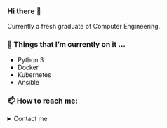 ### Hi there 👋

Currently a fresh graduate of Computer Engineering. 

### 🌱 Things that I’m currently on it ...
- Python 3
- Docker
- Kubernetes
- Ansible

### 📫 How to reach me: 


<details>
  <summary>Contact me</summary>
  
```echo Zm1tb2NodGFyQGdtYWlsLmNvbQ== | base64 -d  ```
  
</details>


<!--
**fmmochtar/fmmochtar** is a ✨ _special_ ✨ repository because its `README.md` (this file) appears on your GitHub profile.

Here are some ideas to get you started:

- 🔭 I’m currently working on ...



- 👯 I’m looking to collaborate on ...
- 🤔 I’m looking for help with ...
- 💬 Ask me about ...

-->
